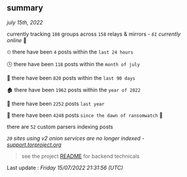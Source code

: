 
## summary
_july 15th, 2022_

currently tracking `108` groups across `158` relays & mirrors - _`61` currently online_ 📡

⏲ there have been `4` posts within the `last 24 hours`

🕓 there have been `118` posts within the `month of july`

📅 there have been `820` posts within the `last 90 days`

🏚 there have been `1962` posts within the `year of 2022`

🚀 there have been `2252` posts `last year`

🦕 there have been `4248` posts `since the dawn of ransomwatch` 🐣

there are `52` custom parsers indexing posts

_`20` sites using v2 onion services are no longer indexed - [support.torproject.org](https://support.torproject.org/onionservices/v2-deprecation/)_

> see the project [README](https://github.com/jmousqueton/ransomwatch#readme) for backend technicals



Last update : _Friday 15/07/2022 21:31:56 (UTC)_

